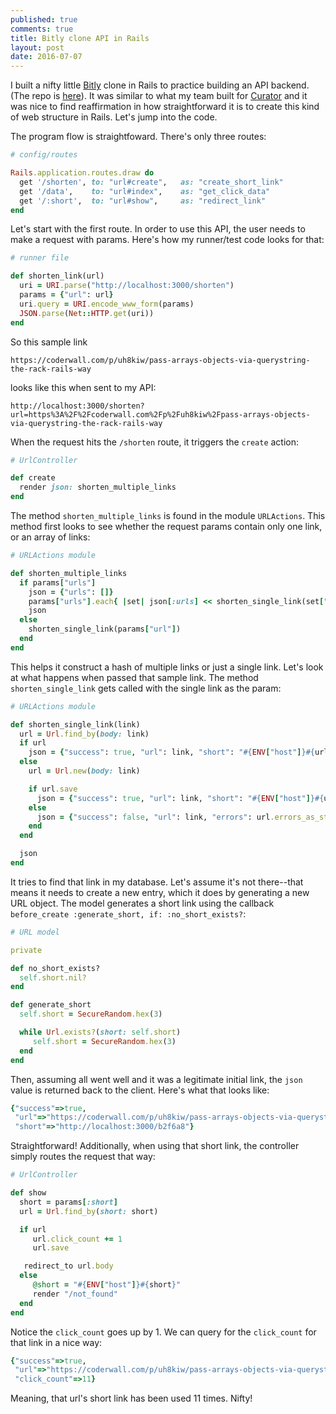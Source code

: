```yaml
---
published: true
comments: true
title: Bitly clone API in Rails
layout: post
date: 2016-07-07
---
```



I built a nifty little [Bitly](bitly.com) clone in Rails to practice building an API backend. (The repo is [here](https://github.com/mindplace/bitly_clone)). It was similar to what my team built for [Curator](https://github.com/mindplace/Curator) and it was nice to find reaffirmation in how straightforward it is to create this kind of web structure in Rails. Let's jump into the code.

The program flow is straightfoward. There's only three routes:

```ruby
# config/routes

Rails.application.routes.draw do
  get '/shorten', to: "url#create",   as: "create_short_link"
  get '/data',    to: "url#index",    as: "get_click_data"
  get '/:short',  to: "url#show",     as: "redirect_link"
end
```

Let's start with the first route. In order to use this API, the user needs to make a request with params. Here's how my runner/test code looks for that:

```ruby
# runner file

def shorten_link(url)
  uri = URI.parse("http://localhost:3000/shorten")
  params = {"url": url}
  uri.query = URI.encode_www_form(params)
  JSON.parse(Net::HTTP.get(uri))
end
```

So this sample link  

```
https://coderwall.com/p/uh8kiw/pass-arrays-objects-via-querystring-the-rack-rails-way
```

looks like this when sent to my API:

```
http://localhost:3000/shorten?url=https%3A%2F%2Fcoderwall.com%2Fp%2Fuh8kiw%2Fpass-arrays-objects-via-querystring-the-rack-rails-way
```

When the request hits the `/shorten` route, it triggers the `create` action:

```ruby
# UrlController

def create
  render json: shorten_multiple_links
end
```

The method `shorten_multiple_links` is found in the module `URLActions`. This method first looks to see whether the request params contain only one link, or an array of links:

```ruby
# URLActions module

def shorten_multiple_links
  if params["urls"]
    json = {"urls": []}
    params["urls"].each{ |set| json[:urls] << shorten_single_link(set["url"]) }
    json
  else
    shorten_single_link(params["url"])
  end
end
```
This helps it construct a hash of multiple links or just a single link. Let's look at what happens when passed that sample link. The method `shorten_single_link` gets called with the single link as the param:

```ruby
# URLActions module

def shorten_single_link(link)
  url = Url.find_by(body: link)
  if url
    json = {"success": true, "url": link, "short": "#{ENV["host"]}#{url.short}"}
  else
    url = Url.new(body: link)

    if url.save
      json = {"success": true, "url": link, "short": "#{ENV["host"]}#{url.short}"}
    else
      json = {"success": false, "url": link, "errors": url.errors_as_string}
    end
  end

  json
end
```

It tries to find that link in my database. Let's assume it's not there--that means it needs to create a new entry, which it does by generating a new URL object. The model generates a short link using the callback `before_create :generate_short, if: :no_short_exists?`:

```ruby
# URL model

private

def no_short_exists?
  self.short.nil?
end

def generate_short
  self.short = SecureRandom.hex(3)

  while Url.exists?(short: self.short)
	 self.short = SecureRandom.hex(3)
  end
end
```

Then, assuming all went well and it was a legitimate initial link, the `json` value is returned back to the client. Here's what that looks like:

```ruby
{"success"=>true,
 "url"=>"https://coderwall.com/p/uh8kiw/pass-arrays-objects-via-querystring-the-rack-rails-way",
 "short"=>"http://localhost:3000/b2f6a8"}
```

Straightforward! Additionally, when using that short link, the controller simply routes the request that way:

```ruby
# UrlController

def show
  short = params[:short]
  url = Url.find_by(short: short)

  if url
	 url.click_count += 1
	 url.save

   redirect_to url.body
  else
	 @short = "#{ENV["host"]}#{short}"
	 render "/not_found"
  end
end
```

Notice the `click_count` goes up by 1. We can query for the `click_count` for that link in a nice way:

```ruby
{"success"=>true,
 "url"=>"https://coderwall.com/p/uh8kiw/pass-arrays-objects-via-querystring-the-rack-rails-waye",
 "click_count"=>11}
```

Meaning, that url's short link has been used 11 times. Nifty!
